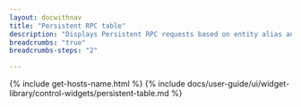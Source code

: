 ```yaml
---
layout: docwithnav
title: "Persistent RPC table"
description: "Displays Persistent RPC requests based on entity alias and optional filter with the ability of pagination. It also allows to resend or delete selected RPC requests."
breadcrumbs: "true"
breadcrumbs-steps: "2"

---
```

{% include get-hosts-name.html %}
{% include docs/user-guide/ui/widget-library/control-widgets/persistent-table.md %}
